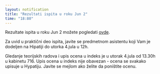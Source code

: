 ```yaml
---
layout: notification
title: "Rezultati ispita u roku Jun 2"
time: "18:80"
---
```

Rezultate ispita u roku Jun 2 možete pogledati [ovde](../../../ispiti/rezultati/ukupno/jun2.pdf).

Za uvid u praktični deo ispita, javite se predmetnom asistentu koji Vam je dodeljen na Hipatiji do utorka 4.jula u 12h.

Gledanje teorijskih radova i upis ocena u indeks je u utorak 4.jula od 13.30h u kabinetu 716.  Upis ocena u indeks nije obavezan - ocena se svakako upisuje u Hypatiju. Javite se mejlom ako želite da poništite ocenu.

